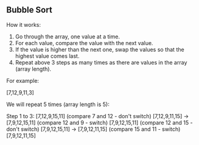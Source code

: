 ## Bubble Sort

How it works:

1. Go through the array, one value at a time.
2. For each value, compare the value with the next value.
3. If the value is higher than the next one, swap the values so that the highest value comes last.
4. Repeat above 3 steps as many times as there are values in the array (array length).

For example:

[7,12,9,11,3]

We will repeat 5 times (array length is 5):

Step 1 to 3:
[7,12,9,15,11] (compare 7 and 12 - don't switch)
[7,12,9,11,15] -> [7,9,12,15,11] (compare 12 and 9 - switch)
[7,9,12,15,11] (compare 12 and 15 - don't switch)
[7,9,12,15,11] -> [7,9,12,11,15] (compare 15 and 11 - switch)
[7,9,12,11,15]
